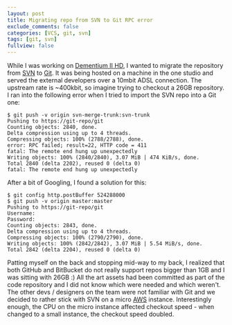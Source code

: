 ```yaml
---
layout: post
title: Migrating repo from SVN to Git RPC error
exclude_comments: false
categories: [VCS, git, svn]
tags: [git, svn]
fullview: false
---
```


While I was working on [Dementium II HD](http://www.dementium2.com), I wanted to migrate the repository from [SVN](https://subversion.apache.org/) to [Git](http://git-scm.com/). It was being hosted on a machine in the one studio and served the external developers over a 10mbit ADSL connection. The upstream rate is ~400kbit, so imagine trying to checkout a 26GB repository. I ran into the following error when I tried to import the SVN repo into a Git one:

~~~
$ git push -v origin svn-merge-trunk:svn-trunk
Pushing to https://git-repo/git
Counting objects: 2840, done.
Delta compression using up to 4 threads.
Compressing objects: 100% (2788/2788), done.
error: RPC failed; result=22, HTTP code = 411
fatal: The remote end hung up unexpectedly
Writing objects: 100% (2840/2840), 3.07 MiB | 474 KiB/s, done.
Total 2840 (delta 2202), reused 0 (delta 0)
fatal: The remote end hung up unexpectedly
~~~

After a bit of Googling, I found a solution for this:

~~~
$ git config http.postBuffer 524288000
$ git push -v origin master:master
Pushing to https://git-repo/git
Username:
Password:
Counting objects: 2843, done.
Delta compression using up to 4 threads.
Compressing objects: 100% (2790/2790), done.
Writing objects: 100% (2842/2842), 3.07 MiB | 5.54 MiB/s, done.
Total 2842 (delta 2204), reused 0 (delta 0)
~~~

Patting myself on the back and stopping mid-way to my back, I realized that both GitHub and BitBucket do not really support repos bigger than 1GB and I was sitting with 26GB :) All the art assets had been committed as part of the code repository and I did not know which were needed and which weren't. The other devs / designers on the team were not familiar with Git and we decided to rather stick with SVN on a micro [AWS](http://aws.amazon.com/) instance. Interestingly enough, the CPU on the micro instance affected checkout speed - when changed to a small instance, the checkout speed doubled.
